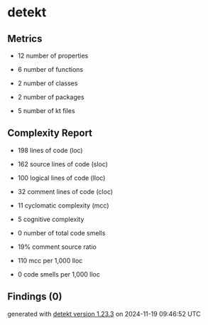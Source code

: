 # detekt

## Metrics

* 12 number of properties

* 6 number of functions

* 2 number of classes

* 2 number of packages

* 5 number of kt files

## Complexity Report

* 198 lines of code (loc)

* 162 source lines of code (sloc)

* 100 logical lines of code (lloc)

* 32 comment lines of code (cloc)

* 11 cyclomatic complexity (mcc)

* 5 cognitive complexity

* 0 number of total code smells

* 19% comment source ratio

* 110 mcc per 1,000 lloc

* 0 code smells per 1,000 lloc

## Findings (0)

generated with [detekt version 1.23.3](https://detekt.dev/) on 2024-11-19 09:46:52 UTC
